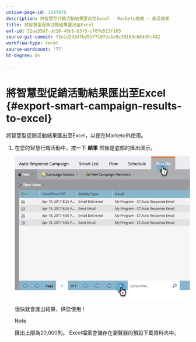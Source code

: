 ```yaml
---
unique-page-id: 1147070
description: 將智慧型行銷活動結果匯出至Excel - Marketo檔案 — 產品檔案
title: 將智慧型促銷活動結果匯出至Excel
exl-id: 32aa55d7-dd10-40b9-b3f8-c767e513f103
source-git-commit: 72e1d29347bd5b77107da1e9c30169cb6490c432
workflow-type: tm+mt
source-wordcount: '77'
ht-degree: 0%

---
```


# 將智慧型促銷活動結果匯出至Excel {#export-smart-campaign-results-to-excel}

將智慧型促銷活動結果匯出至Excel，以便在Marketo外使用。

1. 在您的智慧行銷活動中，按一下 **結果** 然後是底部的匯出圖示。

   ![](assets/exportexcel-hands.png)

   很快就會匯出結果，供您使用！

   >[!NOTE]
   >
   >匯出上限為20,000列。 Excel檔案會儲存在瀏覽器的預設下載資料夾中。
